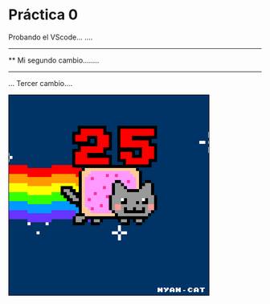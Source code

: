  # Práctica 0

Probando el VScode...
....

****************************
** Mi segundo cambio........
****************************

... Tercer  cambio....


![](Ejercicio2-img1.gif)
